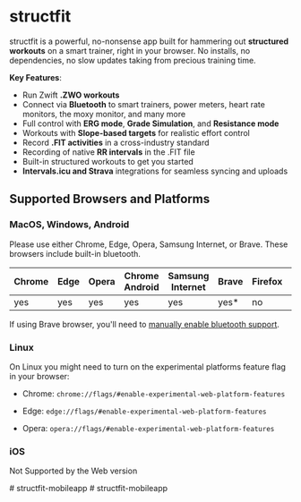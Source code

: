 # structfit
structfit is a powerful, no-nonsense app built for hammering out **structured workouts** on a smart trainer, right in your browser. No installs, no dependencies, no slow updates taking from precious training time.

**Key Features**:
* Run Zwift **.ZWO workouts**
* Connect via **Bluetooth** to smart trainers, power meters, heart rate monitors, the moxy monitor, and many more
* Full control with **ERG mode**, **Grade Simulation**, and **Resistance mode**
* Workouts with **Slope-based targets** for realistic effort control
* Record **.FIT activities** in a cross-industry standard
* Recording of native **RR intervals** in the .FIT file
* Built-in structured workouts to get you started
* **Intervals.icu and Strava** integrations for seamless syncing and uploads

## Supported Browsers and Platforms

### MacOS, Windows, Android

Please use either Chrome, Edge, Opera, Samsung Internet, or Brave. These browsers include built-in bluetooth.

| Chrome | Edge | Opera | Chrome Android | Samsung Internet | Brave | Firefox | Safari | Safari iOS | Chrome iOS |
|--------|------|-------|----------------|------------------|-------|---------|--------|------------|------------|
| yes    | yes  | yes   | yes            | yes              | yes*  | no      | no     | no         | no         |

If using Brave browser, you'll need to [manually enable bluetooth support](https://community.brave.com/t/can-you-enable-web-bluetooth-api-in-brave/522553/2).

### Linux
On Linux you might need to turn on the experimental platforms feature flag in your browser:

- Chrome: `chrome://flags/#enable-experimental-web-platform-features`

- Edge: `edge://flags/#enable-experimental-web-platform-features`

- Opera: `opera://flags/#enable-experimental-web-platform-features`

### iOS
Not Supported by the Web version

#   s t r u c t f i t - m o b i l e a p p 
 
 #   s t r u c t f i t - m o b i l e a p p 
 
 
